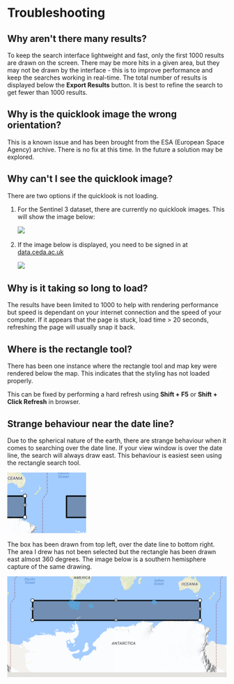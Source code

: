 ﻿Troubleshooting
===============

Why aren't there many results?
------------------------------

To keep the search interface lightweight and fast, only the first 1000
results are drawn on the screen. There may be more hits in a given area, but
they may not be drawn by the interface - this is to improve performance and
keep the searches working in real-time. The total number of results is displayed below
the **Export Results** button. It is best to refine the search to get fewer than 1000
results.

Why is the quicklook image the wrong orientation?
-------------------------------------------------

This is a known issue and has been brought from the ESA (European Space Agency) archive.
There is no fix at this time. In the future a solution may be explored.

Why can't I see the quicklook image?
-------------------------------------

There are two options if the quicklook is not loading. 

1. For the Sentinel 3 dataset, there are currently no quicklook images. This will show the image below:

    <img src="../images/no_preview.png" width="200">

2. If the image below is displayed, you need to be signed in at <a href="https://auth.ceda.ac.uk/account/signin/?r=http%3A//data%2Eceda%2Eac%2Euk/" target="_blank">data.ceda.ac.uk</a>

    <img src="../images/unavailable.png" width="200">



Why is it taking so long to load?
---------------------------------

The results have been limited to 1000 to help with rendering performance but speed is
dependant on your internet connection and the speed of your computer. If it appears that the
page is stuck, load time > 20 seconds, refreshing the page will usually snap it back.

Where is the rectangle tool?
----------------------------

There has been one instance where the rectangle tool and map key were rendered below the map.
This indicates that the styling has not loaded properly.

This can be fixed by performing a hard refresh using **Shift + F5** or **Shift + Click Refresh** in browser.

Strange behaviour near the date line?
-------------------------------------

Due to the spherical nature of the earth, there are strange behaviour when it comes to searching over the date line.
If your view window is over the date line, the search will always draw east.
This behaviour is easiest seen using the rectangle search tool.

![alt text][Dateline Issue Screenshot]

[Dateline Issue Screenshot]: ./images/DateLineScreenshot1.png "Dateline Issue Example"

The box has been drawn from top left, over the date line to bottom right. The area I drew has not been selected but the
rectangle has been drawn east almost 360 degrees. The image below is a southern hemisphere capture of the same drawing.

![alt text][Dateline Issue Screenshot2]

[Dateline Issue Screenshot2]: ./images/DateLineScreenshot2.png "Dateline Issue Example 2"